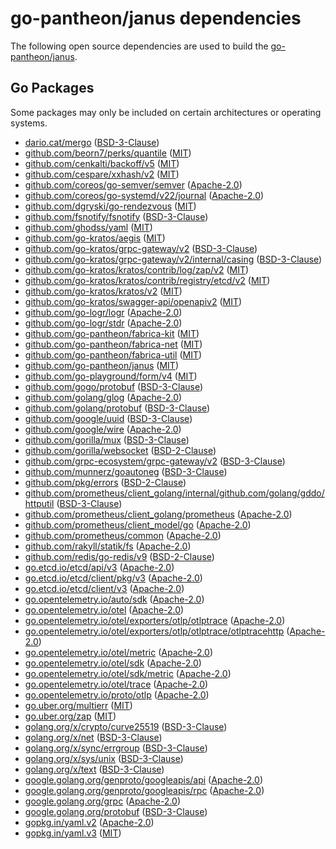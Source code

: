 # go-pantheon/janus dependencies

The following open source dependencies are used to build the [go-pantheon/janus][].

## Go Packages

Some packages may only be included on certain architectures or operating systems.


 - [dario.cat/mergo](https://pkg.go.dev/dario.cat/mergo) ([BSD-3-Clause](https://github.com/imdario/mergo/blob/v1.0.2/LICENSE))
 - [github.com/beorn7/perks/quantile](https://pkg.go.dev/github.com/beorn7/perks/quantile) ([MIT](https://github.com/beorn7/perks/blob/v1.0.1/LICENSE))
 - [github.com/cenkalti/backoff/v5](https://pkg.go.dev/github.com/cenkalti/backoff/v5) ([MIT](https://github.com/cenkalti/backoff/blob/v5.0.2/LICENSE))
 - [github.com/cespare/xxhash/v2](https://pkg.go.dev/github.com/cespare/xxhash/v2) ([MIT](https://github.com/cespare/xxhash/blob/v2.3.0/LICENSE.txt))
 - [github.com/coreos/go-semver/semver](https://pkg.go.dev/github.com/coreos/go-semver/semver) ([Apache-2.0](https://github.com/coreos/go-semver/blob/v0.3.1/LICENSE))
 - [github.com/coreos/go-systemd/v22/journal](https://pkg.go.dev/github.com/coreos/go-systemd/v22/journal) ([Apache-2.0](https://github.com/coreos/go-systemd/blob/v22.5.0/LICENSE))
 - [github.com/dgryski/go-rendezvous](https://pkg.go.dev/github.com/dgryski/go-rendezvous) ([MIT](https://github.com/dgryski/go-rendezvous/blob/9f7001d12a5f/LICENSE))
 - [github.com/fsnotify/fsnotify](https://pkg.go.dev/github.com/fsnotify/fsnotify) ([BSD-3-Clause](https://github.com/fsnotify/fsnotify/blob/v1.9.0/LICENSE))
 - [github.com/ghodss/yaml](https://pkg.go.dev/github.com/ghodss/yaml) ([MIT](https://github.com/ghodss/yaml/blob/v1.0.0/LICENSE))
 - [github.com/go-kratos/aegis](https://pkg.go.dev/github.com/go-kratos/aegis) ([MIT](https://github.com/go-kratos/aegis/blob/v0.2.0/LICENSE))
 - [github.com/go-kratos/grpc-gateway/v2](https://pkg.go.dev/github.com/go-kratos/grpc-gateway/v2) ([BSD-3-Clause](https://github.com/go-kratos/grpc-gateway/blob/c92d36e434b1/LICENSE.txt))
 - [github.com/go-kratos/grpc-gateway/v2/internal/casing](https://pkg.go.dev/github.com/go-kratos/grpc-gateway/v2/internal/casing) ([BSD-3-Clause](https://github.com/go-kratos/grpc-gateway/blob/c92d36e434b1/internal/casing/LICENSE.md))
 - [github.com/go-kratos/kratos/contrib/log/zap/v2](https://pkg.go.dev/github.com/go-kratos/kratos/contrib/log/zap/v2) ([MIT](https://github.com/go-kratos/kratos/blob/0bf7c1ad32dd/contrib/log/zap/LICENSE))
 - [github.com/go-kratos/kratos/contrib/registry/etcd/v2](https://pkg.go.dev/github.com/go-kratos/kratos/contrib/registry/etcd/v2) ([MIT](https://github.com/go-kratos/kratos/blob/0bf7c1ad32dd/contrib/registry/etcd/LICENSE))
 - [github.com/go-kratos/kratos/v2](https://pkg.go.dev/github.com/go-kratos/kratos/v2) ([MIT](https://github.com/go-kratos/kratos/blob/v2.8.4/LICENSE))
 - [github.com/go-kratos/swagger-api/openapiv2](https://pkg.go.dev/github.com/go-kratos/swagger-api/openapiv2) ([MIT](https://github.com/go-kratos/swagger-api/blob/v1.0.1/LICENSE))
 - [github.com/go-logr/logr](https://pkg.go.dev/github.com/go-logr/logr) ([Apache-2.0](https://github.com/go-logr/logr/blob/v1.4.3/LICENSE))
 - [github.com/go-logr/stdr](https://pkg.go.dev/github.com/go-logr/stdr) ([Apache-2.0](https://github.com/go-logr/stdr/blob/v1.2.2/LICENSE))
 - [github.com/go-pantheon/fabrica-kit](https://pkg.go.dev/github.com/go-pantheon/fabrica-kit) ([MIT](https://github.com/go-pantheon/fabrica-kit/blob/HEAD/LICENSE))
 - [github.com/go-pantheon/fabrica-net](https://pkg.go.dev/github.com/go-pantheon/fabrica-net) ([MIT](https://github.com/go-pantheon/fabrica-net/blob/HEAD/LICENSE))
 - [github.com/go-pantheon/fabrica-util](https://pkg.go.dev/github.com/go-pantheon/fabrica-util) ([MIT](https://github.com/go-pantheon/fabrica-util/blob/HEAD/LICENSE))
 - [github.com/go-pantheon/janus](https://pkg.go.dev/github.com/go-pantheon/janus) ([MIT](https://github.com/go-pantheon/janus/blob/HEAD/LICENSE))
 - [github.com/go-playground/form/v4](https://pkg.go.dev/github.com/go-playground/form/v4) ([MIT](https://github.com/go-playground/form/blob/v4.2.1/LICENSE))
 - [github.com/gogo/protobuf](https://pkg.go.dev/github.com/gogo/protobuf) ([BSD-3-Clause](https://github.com/gogo/protobuf/blob/v1.3.2/LICENSE))
 - [github.com/golang/glog](https://pkg.go.dev/github.com/golang/glog) ([Apache-2.0](https://github.com/golang/glog/blob/v1.2.5/LICENSE))
 - [github.com/golang/protobuf](https://pkg.go.dev/github.com/golang/protobuf) ([BSD-3-Clause](https://github.com/golang/protobuf/blob/v1.5.4/LICENSE))
 - [github.com/google/uuid](https://pkg.go.dev/github.com/google/uuid) ([BSD-3-Clause](https://github.com/google/uuid/blob/v1.6.0/LICENSE))
 - [github.com/google/wire](https://pkg.go.dev/github.com/google/wire) ([Apache-2.0](https://github.com/google/wire/blob/v0.6.0/LICENSE))
 - [github.com/gorilla/mux](https://pkg.go.dev/github.com/gorilla/mux) ([BSD-3-Clause](https://github.com/gorilla/mux/blob/v1.8.1/LICENSE))
 - [github.com/gorilla/websocket](https://pkg.go.dev/github.com/gorilla/websocket) ([BSD-2-Clause](https://github.com/gorilla/websocket/blob/v1.5.3/LICENSE))
 - [github.com/grpc-ecosystem/grpc-gateway/v2](https://pkg.go.dev/github.com/grpc-ecosystem/grpc-gateway/v2) ([BSD-3-Clause](https://github.com/grpc-ecosystem/grpc-gateway/blob/v2.27.1/LICENSE))
 - [github.com/munnerz/goautoneg](https://pkg.go.dev/github.com/munnerz/goautoneg) ([BSD-3-Clause](https://github.com/munnerz/goautoneg/blob/a7dc8b61c822/LICENSE))
 - [github.com/pkg/errors](https://pkg.go.dev/github.com/pkg/errors) ([BSD-2-Clause](https://github.com/pkg/errors/blob/v0.9.1/LICENSE))
 - [github.com/prometheus/client_golang/internal/github.com/golang/gddo/httputil](https://pkg.go.dev/github.com/prometheus/client_golang/internal/github.com/golang/gddo/httputil) ([BSD-3-Clause](https://github.com/prometheus/client_golang/blob/v1.22.0/internal/github.com/golang/gddo/LICENSE))
 - [github.com/prometheus/client_golang/prometheus](https://pkg.go.dev/github.com/prometheus/client_golang/prometheus) ([Apache-2.0](https://github.com/prometheus/client_golang/blob/v1.22.0/LICENSE))
 - [github.com/prometheus/client_model/go](https://pkg.go.dev/github.com/prometheus/client_model/go) ([Apache-2.0](https://github.com/prometheus/client_model/blob/v0.6.2/LICENSE))
 - [github.com/prometheus/common](https://pkg.go.dev/github.com/prometheus/common) ([Apache-2.0](https://github.com/prometheus/common/blob/v0.65.0/LICENSE))
 - [github.com/rakyll/statik/fs](https://pkg.go.dev/github.com/rakyll/statik/fs) ([Apache-2.0](https://github.com/rakyll/statik/blob/v0.1.7/LICENSE))
 - [github.com/redis/go-redis/v9](https://pkg.go.dev/github.com/redis/go-redis/v9) ([BSD-2-Clause](https://github.com/redis/go-redis/blob/v9.11.0/LICENSE))
 - [go.etcd.io/etcd/api/v3](https://pkg.go.dev/go.etcd.io/etcd/api/v3) ([Apache-2.0](https://github.com/etcd-io/etcd/blob/api/v3.6.2/api/LICENSE))
 - [go.etcd.io/etcd/client/pkg/v3](https://pkg.go.dev/go.etcd.io/etcd/client/pkg/v3) ([Apache-2.0](https://github.com/etcd-io/etcd/blob/client/pkg/v3.6.2/client/pkg/LICENSE))
 - [go.etcd.io/etcd/client/v3](https://pkg.go.dev/go.etcd.io/etcd/client/v3) ([Apache-2.0](https://github.com/etcd-io/etcd/blob/client/v3.6.2/client/v3/LICENSE))
 - [go.opentelemetry.io/auto/sdk](https://pkg.go.dev/go.opentelemetry.io/auto/sdk) ([Apache-2.0](https://github.com/open-telemetry/opentelemetry-go-instrumentation/blob/sdk/v1.1.0/sdk/LICENSE))
 - [go.opentelemetry.io/otel](https://pkg.go.dev/go.opentelemetry.io/otel) ([Apache-2.0](https://github.com/open-telemetry/opentelemetry-go/blob/v1.37.0/LICENSE))
 - [go.opentelemetry.io/otel/exporters/otlp/otlptrace](https://pkg.go.dev/go.opentelemetry.io/otel/exporters/otlp/otlptrace) ([Apache-2.0](https://github.com/open-telemetry/opentelemetry-go/blob/exporters/otlp/otlptrace/v1.37.0/exporters/otlp/otlptrace/LICENSE))
 - [go.opentelemetry.io/otel/exporters/otlp/otlptrace/otlptracehttp](https://pkg.go.dev/go.opentelemetry.io/otel/exporters/otlp/otlptrace/otlptracehttp) ([Apache-2.0](https://github.com/open-telemetry/opentelemetry-go/blob/exporters/otlp/otlptrace/otlptracehttp/v1.37.0/exporters/otlp/otlptrace/otlptracehttp/LICENSE))
 - [go.opentelemetry.io/otel/metric](https://pkg.go.dev/go.opentelemetry.io/otel/metric) ([Apache-2.0](https://github.com/open-telemetry/opentelemetry-go/blob/metric/v1.37.0/metric/LICENSE))
 - [go.opentelemetry.io/otel/sdk](https://pkg.go.dev/go.opentelemetry.io/otel/sdk) ([Apache-2.0](https://github.com/open-telemetry/opentelemetry-go/blob/sdk/v1.37.0/sdk/LICENSE))
 - [go.opentelemetry.io/otel/sdk/metric](https://pkg.go.dev/go.opentelemetry.io/otel/sdk/metric) ([Apache-2.0](https://github.com/open-telemetry/opentelemetry-go/blob/sdk/metric/v1.37.0/sdk/metric/LICENSE))
 - [go.opentelemetry.io/otel/trace](https://pkg.go.dev/go.opentelemetry.io/otel/trace) ([Apache-2.0](https://github.com/open-telemetry/opentelemetry-go/blob/trace/v1.37.0/trace/LICENSE))
 - [go.opentelemetry.io/proto/otlp](https://pkg.go.dev/go.opentelemetry.io/proto/otlp) ([Apache-2.0](https://github.com/open-telemetry/opentelemetry-proto-go/blob/otlp/v1.7.0/otlp/LICENSE))
 - [go.uber.org/multierr](https://pkg.go.dev/go.uber.org/multierr) ([MIT](https://github.com/uber-go/multierr/blob/v1.11.0/LICENSE.txt))
 - [go.uber.org/zap](https://pkg.go.dev/go.uber.org/zap) ([MIT](https://github.com/uber-go/zap/blob/v1.27.0/LICENSE))
 - [golang.org/x/crypto/curve25519](https://pkg.go.dev/golang.org/x/crypto/curve25519) ([BSD-3-Clause](https://cs.opensource.google/go/x/crypto/+/v0.40.0:LICENSE))
 - [golang.org/x/net](https://pkg.go.dev/golang.org/x/net) ([BSD-3-Clause](https://cs.opensource.google/go/x/net/+/v0.42.0:LICENSE))
 - [golang.org/x/sync/errgroup](https://pkg.go.dev/golang.org/x/sync/errgroup) ([BSD-3-Clause](https://cs.opensource.google/go/x/sync/+/v0.16.0:LICENSE))
 - [golang.org/x/sys/unix](https://pkg.go.dev/golang.org/x/sys/unix) ([BSD-3-Clause](https://cs.opensource.google/go/x/sys/+/v0.34.0:LICENSE))
 - [golang.org/x/text](https://pkg.go.dev/golang.org/x/text) ([BSD-3-Clause](https://cs.opensource.google/go/x/text/+/v0.27.0:LICENSE))
 - [google.golang.org/genproto/googleapis/api](https://pkg.go.dev/google.golang.org/genproto/googleapis/api) ([Apache-2.0](https://github.com/googleapis/go-genproto/blob/8d1bb00bc6a7/googleapis/api/LICENSE))
 - [google.golang.org/genproto/googleapis/rpc](https://pkg.go.dev/google.golang.org/genproto/googleapis/rpc) ([Apache-2.0](https://github.com/googleapis/go-genproto/blob/8d1bb00bc6a7/googleapis/rpc/LICENSE))
 - [google.golang.org/grpc](https://pkg.go.dev/google.golang.org/grpc) ([Apache-2.0](https://github.com/grpc/grpc-go/blob/v1.73.0/LICENSE))
 - [google.golang.org/protobuf](https://pkg.go.dev/google.golang.org/protobuf) ([BSD-3-Clause](https://github.com/protocolbuffers/protobuf-go/blob/v1.36.6/LICENSE))
 - [gopkg.in/yaml.v2](https://pkg.go.dev/gopkg.in/yaml.v2) ([Apache-2.0](https://github.com/go-yaml/yaml/blob/v2.4.0/LICENSE))
 - [gopkg.in/yaml.v3](https://pkg.go.dev/gopkg.in/yaml.v3) ([MIT](https://github.com/go-yaml/yaml/blob/v3.0.1/LICENSE))

[go-pantheon/janus]: https://github.com/go-pantheon/janus
